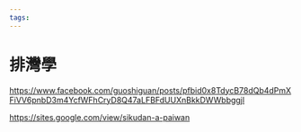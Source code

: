 ```yaml
---
tags:
---
```


# 排灣學

https://www.facebook.com/guoshiguan/posts/pfbid0x8TdycB78dQb4dPmXFiVV6pnbD3m4YcfWFhCryD8Q47aLFBFdUUXnBkkDWWbbggjl

https://sites.google.com/view/sikudan-a-paiwan